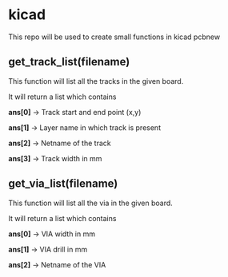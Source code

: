 # kicad

This repo will be used to create small functions in kicad pcbnew

## get_track_list(filename)
This function will list all the tracks in the given board.

It will return a list which contains 

<b>ans[0]</b> -> Track start and end point (x,y)

<b>ans[1]</b> -> Layer name in which track is present

<b>ans[2]</b> -> Netname of the track

<b>ans[3]</b> -> Track width in mm


## get_via_list(filename)
This function will list all the via in the given board.

It will return a list which contains 

<b>ans[0]</b> -> VIA width in mm

<b>ans[1]</b> -> VIA drill in mm

<b>ans[2]</b> -> Netname of the VIA

